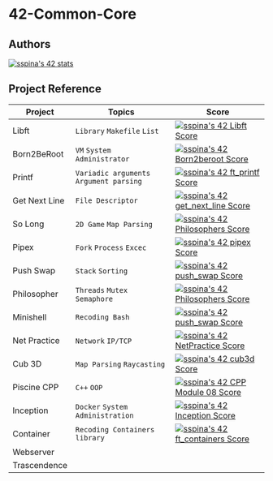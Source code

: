 # 42-Common-Core
## Authors

[![sspina's 42 stats](https://badge42.vercel.app/api/v2/cl23ko0z5001109lfcjoth6nf/stats?cursusId=21&coalitionId=116)](https://github.com/JaeSeoKim/badge42)

## Project Reference

| Project           | Topics         | Score                                 |
| ----------------- | ---------------|-------------------------------------- |
| Libft | `Library` `Makefile` `List` | [![sspina's 42 Libft Score](https://badge42.vercel.app/api/v2/cl23ko0z5001109lfcjoth6nf/project/2380267)](https://github.com/JaeSeoKim/badge42) |
| Born2BeRoot | `VM` `System Administrator` | [![sspina's 42 Born2beroot Score](https://badge42.vercel.app/api/v2/cl23ko0z5001109lfcjoth6nf/project/2394259)](https://github.com/JaeSeoKim/badge42) |
| Printf | `Variadic arguments` `Argument parsing` | [![sspina's 42 ft_printf Score](https://badge42.vercel.app/api/v2/cl23ko0z5001109lfcjoth6nf/project/2394261)](https://github.com/JaeSeoKim/badge42) |
| Get Next Line | `File Descriptor` | [![sspina's 42 get_next_line Score](https://badge42.vercel.app/api/v2/cl23ko0z5001109lfcjoth6nf/project/2394260)](https://github.com/JaeSeoKim/badge42) |
| So Long | `2D Game` `Map Parsing` | [![sspina's 42 Philosophers Score](https://badge42.vercel.app/api/v2/cl23ko0z5001109lfcjoth6nf/project/2458039)](https://github.com/JaeSeoKim/badge42) |
| Pipex | `Fork` `Process` `Excec` | [![sspina's 42 pipex Score](https://badge42.vercel.app/api/v2/cl23ko0z5001109lfcjoth6nf/project/2429335)](https://github.com/JaeSeoKim/badge42) |
| Push Swap | `Stack` `Sorting` | [![sspina's 42 push_swap Score](https://badge42.vercel.app/api/v2/cl23ko0z5001109lfcjoth6nf/project/2451518)](https://github.com/JaeSeoKim/badge42) |
| Philosopher | `Threads` `Mutex` `Semaphore` | [![sspina's 42 Philosophers Score](https://badge42.vercel.app/api/v2/cl23ko0z5001109lfcjoth6nf/project/2458039)](https://github.com/JaeSeoKim/badge42) |
| Minishell | `Recoding Bash` | [![sspina's 42 push_swap Score](https://badge42.vercel.app/api/v2/cl23ko0z5001109lfcjoth6nf/project/2451518)](https://github.com/JaeSeoKim/badge42) |
| Net Practice | `Network` `IP/TCP` | [![sspina's 42 NetPractice Score](https://badge42.vercel.app/api/v2/cl23ko0z5001109lfcjoth6nf/project/2558009)](https://github.com/JaeSeoKim/badge42) |
| Cub 3D | `Map Parsing` `Raycasting` | [![sspina's 42 cub3d Score](https://badge42.vercel.app/api/v2/cl23ko0z5001109lfcjoth6nf/project/2562682)](https://github.com/JaeSeoKim/badge42) |
| Piscine CPP | `C++` `OOP` | [![sspina's 42 CPP Module 08 Score](https://badge42.vercel.app/api/v2/cl23ko0z5001109lfcjoth6nf/project/2563088)](https://github.com/JaeSeoKim/badge42) |
| Inception | `Docker` `System Administration` | [![sspina's 42 Inception Score](https://badge42.vercel.app/api/v2/cl23ko0z5001109lfcjoth6nf/project/2620097)](https://github.com/JaeSeoKim/badge42) 
| Container | `Recoding Containers library` | [![sspina's 42 ft_containers Score](https://badge42.vercel.app/api/v2/cl23ko0z5001109lfcjoth6nf/project/2620098)](https://github.com/JaeSeoKim/badge42) |
| Webserver |  | |
| Trascendence |  | |
